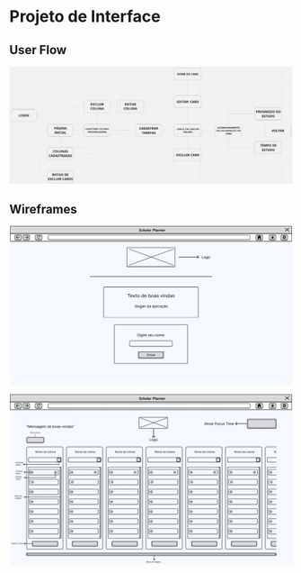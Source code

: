 
# Projeto de Interface

## User Flow

![Exemplo de UserFlow](img/evidencia-miro-userflow.jpeg)

## Wireframes

![Tela de Login em Wireframes](img/wireframe-login.png)

![Tela Principal em Wireframes](img/wireframe-tela-principal.png)
